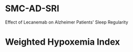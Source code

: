 # SMC-AD-SRI
Effect of Lecanemab on Alzheimer Patients' Sleep Regularity

# Weighted Hypoxemia Index 
